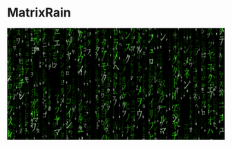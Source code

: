# MatrixRain
![Безымянный.png](https://github.com/DifferentD/MatrixRain/blob/master/Безымянный.png)
